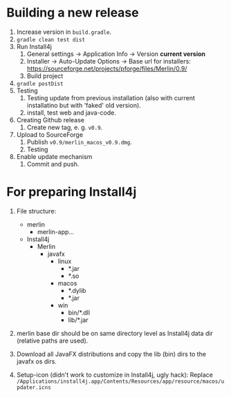 # Building a new release
1. Increase version in `build.gradle`.
2. `gradle clean test dist`
3. Run Install4j
   1. General settings -> Application Info -> Version __current version__
   2. Installer -> Auto-Update Options -> Base url for installers: https://sourceforge.net/projects/pforge/files/Merlin/0.9/
   3. Build project
4. `gradle postDist`
5. Testing
   1. Testing update from previous installation (also with current installatino but with 'faked' old version).
   2. install, test web and java-code.
6. Creating Github release
   1. Create new tag, e. g. `v0.9`.
7. Upload to SourceForge
   1. Publish `v0.9/merlin_macos_v0.9.dmg`.
   2. Testing
8. Enable update mechanism
   1. Commit and push.


# For preparing Install4j
1. File structure:
   - merlin
     - merlin-app...
   - Install4j
     - Merlin
       - javafx
         - linux
           - *.jar
           - *.so
         - macos
           - *.dylib
           - *.jar
         - win
           - bin/*.dll
           - lib/*.jar
       
2. merlin base dir should be on same directory level as Install4j data dir (relative paths are used).
3. Download all JavaFX distributions and copy the lib (bin) dirs to the javafx os dirs.
4. Setup-icon (didn't work to customize in Install4j, ugly hack):
   Replace ```/Applications/install4j.app/Contents/Resources/app/resource/macos/updater.icns```